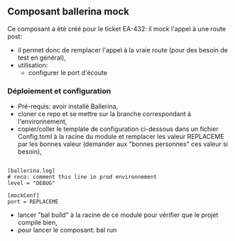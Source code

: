 ## Composant ballerina mock

Ce composant a été créé pour le ticket EA-432: il mock l'appel à une route post:
* il permet donc de remplacer l'appel à la vraie route (pour des besoin de test en général),
* utilisation:
  * configurer le port d'écoute

### Déploiement et configuration

* Pré-requis: avoir installé Ballerina,
* cloner ce repo et se mettre sur la branche correspondant à l'environnement,
* copier/coller le template de configuration ci-dessous dans un fichier Config.toml à la racine du module et remplacer les valeur REPLACEME par les bonnes valeur (demander aux "bonnes personnes" ces valeur si besoin),

```

[ballerina.log]
# reco: comment this line in prod environnement
level = "DEBUG"

[mockConf]
port = REPLACEME
```
* lancer "bal build" à la racine de ce module pour vérifier que le projet compile bien,
* pour lancer le composant: bal run
